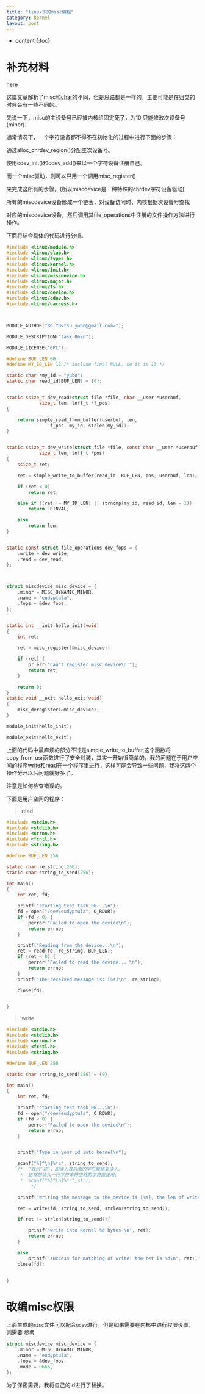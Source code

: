 ```yaml
---
title: "linux下的misc编程"
category: kernel
layout: post
---
```


* content
{:toc}

# 补充材料

[here](http://stackoverflow.com/questions/18456155/what-is-the-difference-between-misc-drivers-and-char-drivers)

这篇文章解析了misc和[char](http://www.aftermath.cn/dev_char_kernel.html)的不同，但是思路都是一样的，主要可能是在归类的时候会有一些不同的。

先说一下，misc的主设备号已经被内核给固定死了，为10,只能修改次设备号(minor).

通常情况下，一个字符设备都不得不在初始化的过程中进行下面的步骤：

通过alloc_chrdev_region()分配主次设备号。

使用cdev_init()和cdev_add()来以一个字符设备注册自己。



而一个misc驱动，则可以只用一个调用misc_register()

来完成这所有的步骤。(所以miscdevice是一种特殊的chrdev字符设备驱动)

所有的miscdevice设备形成一个链表，对设备访问时，内核根据次设备号查找

对应的miscdevice设备，然后调用其file_operations中注册的文件操作方法进行操作。

下面将结合具体的代码进行分析。

```c
#include <linux/module.h>
#include <linux/slab.h>
#include <linux/types.h>
#include <linux/kernel.h>
#include <linux/init.h>
#include <linux/miscdevice.h>
#include <linux/major.h>
#include <linux/fs.h>
#include <linux/device.h>
#include <linux/cdev.h>
#include <linux/uaccess.h>



MODULE_AUTHOR("Bo YU<tsu.yubo@gmail.com>");

MODULE_DESCRIPTION("task 06\n");

MODULE_LICENSE("GPL");

#define BUF_LEN 60
#define MY_ID_LEN 12 /* include final NULL, so it is 13 */

static char *my_id = "yubo";
static char read_id[BUF_LEN] = {0};


static ssize_t dev_read(struct file *file, char __user *userbuf,
			size_t len, loff_t *f_pos)
{

	return simple_read_from_buffer(userbuf, len,
				f_pos, my_id, strlen(my_id));
}


static ssize_t dev_write(struct file *file, const char __user *userbuf,
			size_t len, loff_t *pos)
{
	ssize_t ret;

	ret = simple_write_to_buffer(read_id, BUF_LEN, pos, userbuf, len);

	if (ret < 0)
		return ret;

	else if ((ret != MY_ID_LEN) || strncmp(my_id, read_id, len - 1))
		return -EINVAL;

	else
		return len;
}


static const struct file_operations dev_fops = {
	.write = dev_write,
	.read = dev_read,
};



struct miscdevice misc_device = {
	.minor = MISC_DYNAMIC_MINOR,
	.name = "eudyptula",
	.fops = &dev_fops,
};


static int __init hello_init(void)
{
	int ret;

	ret = misc_register(&misc_device);

	if (ret) {
		pr_err("can't register misc device\n'");
		return ret;
	}

	return 0;
}
static void __exit hello_exit(void)
{
	misc_deregister(&misc_device);
}

module_init(hello_init);

module_exit(hello_exit);
```

上面的代码中最麻烦的部分不过是simple_write_to_buffer,这个函数将copy_from_usr函数进行了安全封装，其实一开始很简单的，我的问题在于用户空间的程序write和read在一个程序里进行，这样可能会导致一些问题，我将这两个操作分开以后问题就好多了。

注意是如何检查错误的。

下面是用户空间的程序：

> read

```c
#include <stdio.h>
#include <stdlib.h>
#include <errno.h>
#include <fcntl.h>
#include <string.h>

#define BUF_LEN 256

static char re_string[256];
static char string_to_send[256];

int main()
{
	int ret, fd;

	printf("starting test task 06...\n");
	fd = open("/dev/eudyptula", O_RDWR);
	if (fd < 0) {
		perror("Failed to open the device\n");
		return errno;
	}

	printf("Reading from the device...\n");
	ret = read(fd, re_string, BUF_LEN);
	if (ret < 0) {
		perror("Failed to read the device... \n");
		return errno;
	}
	printf("The received message is: [%s]\n", re_string);

	close(fd);


}
```

> write

```c
#include <stdio.h>
#include <stdlib.h>
#include <errno.h>
#include <fcntl.h>
#include <string.h>

#define BUF_LEN 256

static char string_to_send[256] = {0};

int main()
{
	int ret, fd;

	printf("starting test task 06...\n");
	fd = open("/dev/eudyptula", O_RDWR);
	if (fd < 0) {
		perror("Failed to open the device\n");
		return errno;
	}


	printf("Type in your id into kernel\n");

	scanf("%[^\n]%*c", string_to_send);
	/*	^表示”非”，即读入其后面的字符就结束读入。
	 *	这样想读入一行字符串带空格的字符直接用:
	 *	scanf("%[^\n]%*c",str);
         */

	printf("Writing the message to the device is [%s], the len of write is %d\n",string_to_send, strlen(string_to_send));

	ret = write(fd, string_to_send, strlen(string_to_send));

	if(ret != strlen(string_to_send)){

		printf("write into kernel %d bytes \n", ret);
		return errno;
	}

	else
		printf("success for matching of write! the ret is %d\n", ret);
	close(fd);


}

```
# 改编misc权限
上面生成的`misc`文件可以配合`udev`进行。但是如果需要在内核中进行权限设置，则需要
[参考](https://stackoverflow.com/questions/23424884/linux-kernel-setting-the-permissions-for-a-dev-file-that-was-created-via-crea)

```c
struct miscdevice misc_device = {
	.minor = MISC_DYNAMIC_MINOR,
	.name = "eudyptula",
	.fops = &dev_fops,
	.mode = 0666,
};

```

为了保密需要，我将自己的id进行了替换。
